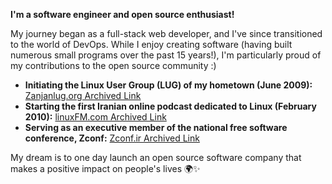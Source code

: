 **I'm a software engineer and open source enthusiast!**

My journey began as a full-stack web developer, and I've since transitioned to the world of DevOps. While I enjoy creating software (having built numerous small programs over the past 15 years!), I'm particularly proud of my contributions to the open source community :) 

* **Initiating the Linux User Group (LUG) of my hometown (June 2009):** [Zanjanlug.org Archived Link](https://web.archive.org/web/20230603182712/https://zanjanlug.org/)
* **Starting the first Iranian online podcast dedicated to Linux (February 2010):** [linuxFM.com Archived Link](https://web.archive.org/web/20230604230147/https://linuxfm.ir/)
* **Serving as an executive member of the national free software conference, Zconf:** [Zconf.ir Archived Link](https://web.archive.org/web/20170317094233/http://zconf.ir/)

My dream is to one day launch an open source software company that makes a positive impact on people's lives 🌍✨
